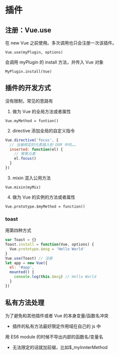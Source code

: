 # 插件

## 注册：Vue.use

在 new Vue 之前使用。多次调用也只会注册一次该插件。

`Vue.use(myPlugin, options)`

会调用 myPlugin 的 install 方法，并传入 Vue 对象

`MyPlugin.install(Vue)`

## 插件的开发方式

没有限制，常见的思路有

1.  做为 Vue 的全局方法或者属性

`Vue.myMethod = funtion()`

2.  directive 添加全局的自定义指令

```js
Vue.directive('focus', {
  // 当被绑定的元素插入到 DOM 中时……
  inserted: function(el) {
    // 聚焦元素
    el.focus()
  }
})
```

3.  mixin 混入公用方法

`Vue.mixin(myMix)`

4.  做为 Vue 的实例的方法或者属性

`Vue.prototype.$myMethod = function()`

### toast

用第四种方式

```js
var Toast = {}
Toast.install = function(Vue, options) {
  Vue.prototype.$msg = 'Hello World'
}
Vue.use(Toast) // 注册
let app = new Vue({
  el: '#app',
  mounted() {
    console.log(this.$msg) // Hello World
  }
})
```

## 私有方法处理

为了避免和其他插件或者 Vue 的本身变量/函数名冲突

- 插件的私有方法最好限定作用域在自己的 js 中

用 ES6 module 的时候不导出内部的函数名/变量名

- 无法限定的话就加前缀，比如\$\_myInnterMethod
